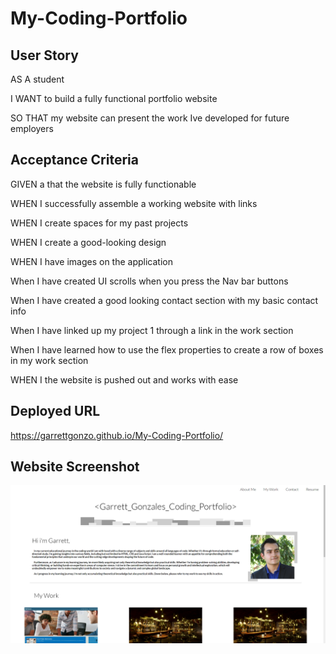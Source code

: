 # My-Coding-Portfolio

## User Story

AS A student

I WANT to build a fully functional portfolio website

SO THAT my website can present the work Ive developed for future employers

## Acceptance Criteria

GIVEN a that the website is fully functionable 

WHEN I successfully assemble a working website with links

WHEN I create spaces for my past projects

WHEN I create a good-looking design

WHEN I have images on the application

When I have created UI scrolls when you press the Nav bar buttons

When I have created a good looking contact section with my basic contact info

When I have linked up my project 1 through a link in the work section

When I have learned how to use the flex properties to create a row of boxes in my work section

WHEN I the website is pushed out and works with ease

## Deployed URL 

https://garrettgonzo.github.io/My-Coding-Portfolio/

## Website Screenshot

![GarrettGonzalesPortfolioWebsiteScreenshot](GarrettGonzalesPortfolioWebsiteScreenshot.png)